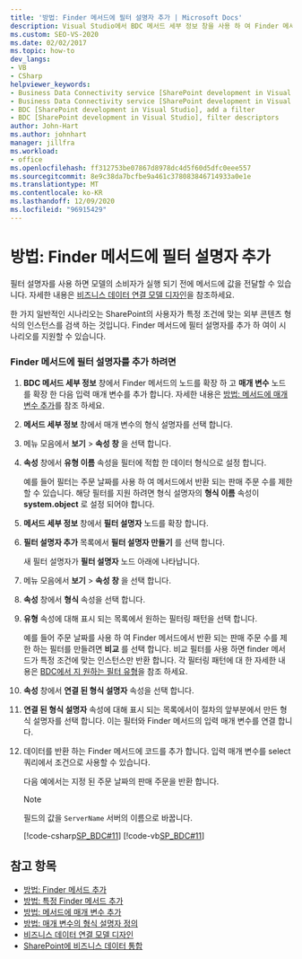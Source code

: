 ```yaml
---
title: '방법: Finder 메서드에 필터 설명자 추가 | Microsoft Docs'
description: Visual Studio에서 BDC 메서드 세부 정보 창을 사용 하 여 Finder 메서드에 필터 설명자를 추가 하는 방법을 알아봅니다.
ms.custom: SEO-VS-2020
ms.date: 02/02/2017
ms.topic: how-to
dev_langs:
- VB
- CSharp
helpviewer_keywords:
- Business Data Connectivity service [SharePoint development in Visual Studio], filter descriptors
- Business Data Connectivity service [SharePoint development in Visual Studio], add a filter
- BDC [SharePoint development in Visual Studio], add a filter
- BDC [SharePoint development in Visual Studio], filter descriptors
author: John-Hart
ms.author: johnhart
manager: jillfra
ms.workload:
- office
ms.openlocfilehash: ff312753be07867d8978dc4d5f60d5dfc0eee557
ms.sourcegitcommit: 8e9c38da7bcfbe9a461c378083846714933a0e1e
ms.translationtype: MT
ms.contentlocale: ko-KR
ms.lasthandoff: 12/09/2020
ms.locfileid: "96915429"
---
```

# <a name="how-to-add-a-filter-descriptor-to-a-finder-method"></a>방법: Finder 메서드에 필터 설명자 추가
  필터 설명자를 사용 하면 모델의 소비자가 실행 되기 전에 메서드에 값을 전달할 수 있습니다. 자세한 내용은 [비즈니스 데이터 연결 모델 디자인](../sharepoint/designing-a-business-data-connectivity-model.md)을 참조하세요.

 한 가지 일반적인 시나리오는 SharePoint의 사용자가 특정 조건에 맞는 외부 콘텐츠 형식의 인스턴스를 검색 하는 것입니다. Finder 메서드에 필터 설명자를 추가 하 여이 시나리오를 지원할 수 있습니다.

### <a name="to-add-a-filter-descriptor-to-a-finder-method"></a>Finder 메서드에 필터 설명자를 추가 하려면

1. **BDC 메서드 세부 정보** 창에서 Finder 메서드의 노드를 확장 하 고 **매개 변수** 노드를 확장 한 다음 입력 매개 변수를 추가 합니다. 자세한 내용은 [방법: 메서드에 매개 변수 추가](../sharepoint/how-to-add-a-parameter-to-a-method.md)를 참조 하세요.

2. **메서드 세부 정보** 창에서 매개 변수의 형식 설명자를 선택 합니다.

3. 메뉴 모음에서 **보기**  >  **속성 창** 을 선택 합니다.

4. **속성** 창에서 **유형 이름** 속성을 필터에 적합 한 데이터 형식으로 설정 합니다.

     예를 들어 필터는 주문 날짜를 사용 하 여 메서드에서 반환 되는 판매 주문 수를 제한할 수 있습니다. 해당 필터를 지원 하려면 형식 설명자의 **형식 이름** 속성이 **system.object** 로 설정 되어야 합니다.

5. **메서드 세부 정보** 창에서 **필터 설명자** 노드를 확장 합니다.

6. **필터 설명자 추가** 목록에서 **필터 설명자 만들기** 를 선택 합니다.

     새 필터 설명자가 **필터 설명자** 노드 아래에 나타납니다.

7. 메뉴 모음에서 **보기**  >  **속성 창** 을 선택 합니다.

8. **속성** 창에서 **형식** 속성을 선택 합니다.

9. **유형** 속성에 대해 표시 되는 목록에서 원하는 필터링 패턴을 선택 합니다.

     예를 들어 주문 날짜를 사용 하 여 Finder 메서드에서 반환 되는 판매 주문 수를 제한 하는 필터를 만들려면 **비교** 를 선택 합니다. 비교 필터를 사용 하면 finder 메서드가 특정 조건에 맞는 인스턴스만 반환 합니다. 각 필터링 패턴에 대 한 자세한 내용은 [BDC에서 지 원하는 필터 유형](/previous-versions/office/developer/sharepoint-2010/ee556392(v=office.14))을 참조 하세요.

10. **속성** 창에서 **연결 된 형식 설명자** 속성을 선택 합니다.

11. **연결 된 형식 설명자** 속성에 대해 표시 되는 목록에서이 절차의 앞부분에서 만든 형식 설명자를 선택 합니다. 이는 필터와 Finder 메서드의 입력 매개 변수를 연결 합니다.

12. 데이터를 반환 하는 Finder 메서드에 코드를 추가 합니다. 입력 매개 변수를 select 쿼리에서 조건으로 사용할 수 있습니다.

     다음 예에서는 지정 된 주문 날짜의 판매 주문을 반환 합니다.

    > [!NOTE]
    > 필드의 값을 `ServerName` 서버의 이름으로 바꿉니다.

     [!code-csharp[SP_BDC#11](../sharepoint/codesnippet/CSharp/SP_BDC/bdcmodel1/salesorderservice.cs#11)]
     [!code-vb[SP_BDC#11](../sharepoint/codesnippet/VisualBasic/sp_bdc/bdcmodel1/salesorderservice.vb#11)]

## <a name="see-also"></a>참고 항목
- [방법: Finder 메서드 추가](../sharepoint/how-to-add-a-finder-method.md)
- [방법: 특정 Finder 메서드 추가](../sharepoint/how-to-add-a-specific-finder-method.md)
- [방법: 메서드에 매개 변수 추가](../sharepoint/how-to-add-a-parameter-to-a-method.md)
- [방법: 매개 변수의 형식 설명자 정의](../sharepoint/how-to-define-the-type-descriptor-of-a-parameter.md)
- [비즈니스 데이터 연결 모델 디자인](../sharepoint/designing-a-business-data-connectivity-model.md)
- [SharePoint에 비즈니스 데이터 통합](../sharepoint/integrating-business-data-into-sharepoint.md)
